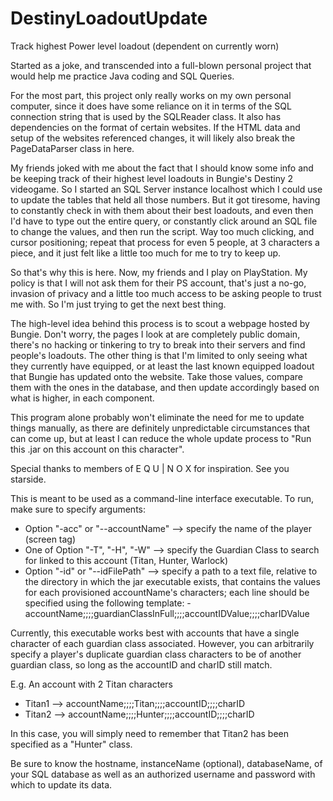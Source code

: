 # DestinyLoadoutUpdate
Track highest Power level loadout (dependent on currently worn)

Started as a joke, and transcended into a full-blown personal project that would help me practice Java coding
and SQL Queries.

For the most part, this project only really works on my own personal computer, since it does have some reliance on it
in terms of the SQL connection string that is used by the SQLReader class. It also has dependencies on the format of
certain websites. If the HTML data and setup of the websites referenced changes, it will likely also break the
PageDataParser class in here.

My friends joked with me about the fact that I should know some info and be keeping track of their highest level loadouts
in Bungie's Destiny 2 videogame. So I started an SQL Server instance localhost which I could use to update the tables that
held all those numbers. But it got tiresome, having to constantly check in with them about their best loadouts, and even then
I'd have to type out the entire query, or constantly click around an SQL file to change the values, and then run the script. 
Way too much clicking, and cursor positioning; repeat that process for even 5 people, at 3 characters a piece, and it just felt 
like a little too much for me to try to keep up.

So that's why this is here. Now, my friends and I play on PlayStation. My policy is that I will not ask them for their PS account,
that's just a no-go, invasion of privacy and a little too much access to be asking people to trust me with. So I'm just trying to get
the next best thing. 

The high-level idea behind this process is to scout a webpage hosted by Bungie. Don't worry, the pages I look at are completely public domain,
there's no hacking or tinkering to try to break into their servers and find people's loadouts. The other thing is that I'm limited to only seeing
what they currently have equipped, or at least the last known equipped loadout that Bungie has updated onto the website. Take those values, compare
them with the ones in the database, and then update accordingly based on what is higher, in each component.

This program alone probably won't eliminate the need for me to update things manually, as there are definitely unpredictable circumstances
that can come up, but at least I can reduce the whole update process to "Run this .jar on this account on this character".

Special thanks to members of E Q U | N O X for inspiration. See you starside.

This is meant to be used as a command-line interface executable. To run, make sure to specify arguments:
- Option "-acc" or "--accountName" --> specify the name of the player (screen tag)
- One of Option "-T", "-H", "-W" --> specify the Guardian Class to search for linked to this account (Titan, Hunter, Warlock)
- Option "-id" or "--idFilePath" --> specify a path to a text file, relative to the directory in which the jar executable exists, that contains the values for each
  provisioned accountName's characters; each line should be specified using the following template:
      - accountName;;;;guardianClassInFull;;;;accountIDValue;;;;charIDValue
 
Currently, this executable works best with accounts that have a single character of each guardian class associated. However, you can arbitrarily specify a player's duplicate
guardian class characters to be of another guardian class, so long as the accountID and charID still match.

E.g. An account with 2 Titan characters
- Titan1 --> accountName;;;;Titan;;;;accountID;;;;charID
- Titan2 --> accountName;;;;Hunter;;;;accountID;;;;charID

In this case, you will simply need to remember that Titan2 has been specified as a "Hunter" class.
      
Be sure to know the hostname, instanceName (optional), databaseName, of your SQL database as well as an authorized username and password with which to update its data.

